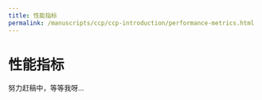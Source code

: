 ```yaml
---
title: 性能指标
permalink: /manuscripts/ccp/ccp-introduction/performance-metrics.html
---
```


# 性能指标

努力赶稿中，等等我呀...
